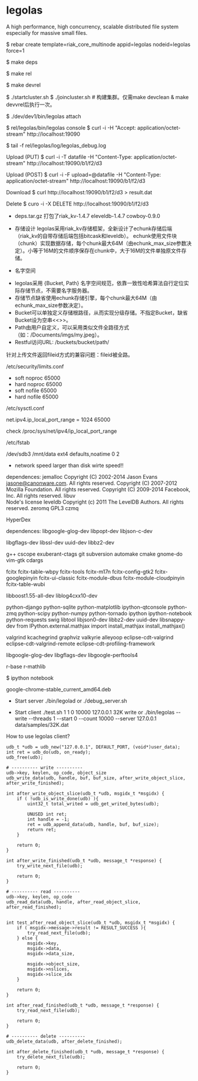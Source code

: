 legolas
=======

A high performance, high concurrency, scalable distributed file system especially for massive small files. 

$ rebar create template=riak_core_multinode appid=legolas nodeid=legolas force=1

$ make deps

$ make rel

$ make devrel

$ ./startcluster.sh
$ ./joincluster.sh # 构建集群。仅需make devclean & make devvrel后执行一次。

$ ./dev/dev1/bin/legolas attach

$ rel/legolas/bin/legolas console
$ curl -i -H "Accept: application/octet-stream" http://localhost:19090

$ tail -f rel/legolas/log/legolas_debug.log

Upload (PUT)
$ curl -i -T datafile -H "Content-Type: application/octet-stream" http://localhost:19090/b1/f2/d3

Upload (POST)
$ curl -i -F upload=@datafile -H "Content-Type: application/octet-stream" http://localhost:19090/b1/f2/d3

Download
$ curl http://localhost:19090/b1/f2/d3 > result.dat

Delete
$ curo -i -X DELETE http://localhost:19090/b1/f2/d3

* deps.tar.gz
打包了riak_kv-1.4.7 eleveldb-1.4.7 cowboy-0.9.0

* 存储设计
legolas采用riak_kv存储框架，全新设计了echunk存储后端（riak_kv的自带存储后端包括bitcask和leveldb）。
echunk使用文件块（chunk）实现数据存储，每个chunk最大64M（由echunk_max_size参数决定）。小等于16M的文件顺序保存在chunk中，大于16M的文件单独原文件存储。

* 名字空间
- legolas采用 {Bucket, Path} 名字空间规范，依靠一致性哈希算法自行定位实际存储节点，不需要名字服务器。
- 存储节点缺省使用echunk存储引擎，每个chunk最大64M（由echunk_max_size参数决定）。
- Bucket可以单独定义存储根路径，从而实现分级存储。不指定Bucket，缺省Bucket设为空串<<>>。
- Path由用户自定义，可以采用类似文件全路径方式（如：/Documents/imgs/my.jpeg）。
- Restful访问URL: /buckets/bucket/path/

针对上传文件返回fileid方式的兼容问题：fileid被全路。

/etc/security/limits.conf

*    soft    noproc    65000
*    hard    noproc    65000
*    soft    nofile    65000
*    hard    nofile    65000

/etc/sysctl.conf

net.ipv4.ip_local_port_range = 1024 65000

check /proc/sys/net/ipv4/ip_local_port_range

/etc/fstab

/dev/sdb3 /mnt/data ext4 defaults,noatime 0 2

* network speed larger than disk wirte speed!! 

dependences:
    jemalloc 
        Copyright (C) 2002-2014 Jason Evans <jasone@canonware.com>.
        All rights reserved.
        Copyright (C) 2007-2012 Mozilla Foundation.  All rights reserved.
        Copyright (C) 2009-2014 Facebook, Inc.  All rights reserved.
    libuv  
        Node's license
    leveldb 
        Copyright (c) 2011 The LevelDB Authors. All rights reserved.
    zeromq 
        GPL3
    czmq



HyperDex

dependences:
libgoogle-glog-dev
libpopt-dev
libjson-c-dev

libgflags-dev
libssl-dev
uuid-dev
libbz2-dev

g++ cscope exuberant-ctags git subversion automake cmake gnome-do vim-gtk cdargs

fcitx fcitx-table-wbpy fcitx-tools fcitx-m17n fcitx-config-gtk2 fcitx-googlepinyin fcitx-ui-classic fcitx-module-dbus fcitx-module-cloudpinyin  fcitx-table-wubi

libboost1.55-all-dev liblog4cxx10-dev

python-django python-sqlite python-matplotlib ipython-qtconsole python-zmq  python-scipy python-numpy
python-tornado ipython ipython-notebook  python-requests swig
libtool libjson0-dev libbz2-dev uuid-dev libsnappy-dev
from IPython.external.mathjax import install_mathjax
install_mathjax()

valgrind kcachegrind graphviz valkyrie alleyoop
eclipse-cdt-valgrind eclipse-cdt-valgrind-remote eclipse-cdt-profiling-framework

libgoogle-glog-dev libgflags-dev libgoogle-perftools4 

r-base r-mathlib 

$ ipython notebook

google-chrome-stable_current_amd64.deb

* Start server
    ./bin/legolad
       or
    ./debug_server.sh

* Start client
    ./test.sh 1 1 0 10000 127.0.0.1 32K write
       or
    ./bin/legolas --write --threads 1 --start 0 --count 10000 --server 127.0.0.1 data/samples/32K.dat


How to use legolas client?


    udb_t *udb = udb_new("127.0.0.1", DEFAULT_PORT, (void*)user_data);
    int ret = udb_do(udb, on_ready);
    udb_free(udb);

    # ---------- write ----------
    udb->key, keylen, op_code, object_size 
    udb_write_data(udb, handle, buf, buf_size, after_write_object_slice, after_write_finished);

    int after_write_object_slice(udb_t *udb, msgidx_t *msgidx) {
        if ( !udb_is_write_done(udb) ){
            uint32_t total_writed = udb_get_writed_bytes(udb);

            UNUSED int ret;
            int handle = -1;
            ret = udb_append_data(udb, handle, buf, buf_size);
            return ret;
        }

        return 0;
    }

    int after_write_finished(udb_t *udb, message_t *response) {
        try_write_next_file(udb);

        return 0;
    }

    # ---------- read ----------
    udb->key, keylen, op_code 
    udb_read_data(udb, handle, after_read_object_slice, after_read_finished);
    

    int test_after_read_object_slice(udb_t *udb, msgidx_t *msgidx) {
        if ( msgidx->message->result != RESULT_SUCCESS ){
            try_read_next_file(udb);
        } else {
            msgidx->key,
            msgidx->data,
            msgidx->data_size,

            msgidx->object_size,
            msgidx->nslices,
            msgidx->slice_idx
        }

        return 0;
    }

    int after_read_finished(udb_t *udb, message_t *response) {
        try_read_next_file(udb);

        return 0;
    }

    # ---------- delete ----------
    udb_delete_data(udb, after_delete_finished);

    int after_delete_finished(udb_t *udb, message_t *response) {
        try_delete_next_file(udb);

        return 0;
    }


